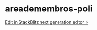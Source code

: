 # areademembros-poli

[Edit in StackBlitz next generation editor ⚡️](https://stackblitz.com/~/github.com/Manuqueiroz1/areademembros-poli)
